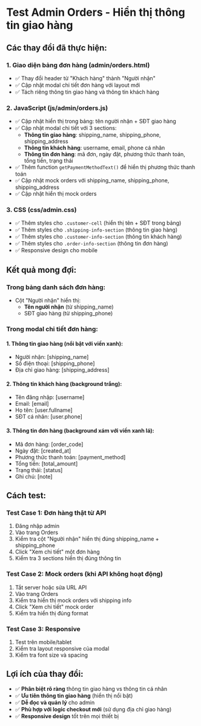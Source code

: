 # Test Admin Orders - Hiển thị thông tin giao hàng

## Các thay đổi đã thực hiện:

### 1. Giao diện bảng đơn hàng (admin/orders.html)
- ✅ Thay đổi header từ "Khách hàng" thành "Người nhận"
- ✅ Cập nhật modal chi tiết đơn hàng với layout mới
- ✅ Tách riêng thông tin giao hàng và thông tin khách hàng

### 2. JavaScript (js/admin/orders.js)
- ✅ Cập nhật hiển thị trong bảng: tên người nhận + SĐT giao hàng
- ✅ Cập nhật modal chi tiết với 3 sections:
  - **Thông tin giao hàng**: shipping_name, shipping_phone, shipping_address
  - **Thông tin khách hàng**: username, email, phone cá nhân
  - **Thông tin đơn hàng**: mã đơn, ngày đặt, phương thức thanh toán, tổng tiền, trạng thái
- ✅ Thêm function `getPaymentMethodText()` để hiển thị phương thức thanh toán
- ✅ Cập nhật mock orders với shipping_name, shipping_phone, shipping_address
- ✅ Cập nhật hiển thị mock orders

### 3. CSS (css/admin.css)
- ✅ Thêm styles cho `.customer-cell` (hiển thị tên + SĐT trong bảng)
- ✅ Thêm styles cho `.shipping-info-section` (thông tin giao hàng)
- ✅ Thêm styles cho `.customer-info-section` (thông tin khách hàng)
- ✅ Thêm styles cho `.order-info-section` (thông tin đơn hàng)
- ✅ Responsive design cho mobile

## Kết quả mong đợi:

### Trong bảng danh sách đơn hàng:
- Cột "Người nhận" hiển thị:
  - **Tên người nhận** (từ shipping_name)
  - SĐT giao hàng (từ shipping_phone)

### Trong modal chi tiết đơn hàng:

#### 1. Thông tin giao hàng (nổi bật với viền xanh):
- Người nhận: [shipping_name]
- Số điện thoại: [shipping_phone]  
- Địa chỉ giao hàng: [shipping_address]

#### 2. Thông tin khách hàng (background trắng):
- Tên đăng nhập: [username]
- Email: [email]
- Họ tên: [user.fullname]
- SĐT cá nhân: [user.phone]

#### 3. Thông tin đơn hàng (background xám với viền xanh lá):
- Mã đơn hàng: [order_code]
- Ngày đặt: [created_at]
- Phương thức thanh toán: [payment_method]
- Tổng tiền: [total_amount]
- Trạng thái: [status]
- Ghi chú: [note]

## Cách test:

### Test Case 1: Đơn hàng thật từ API
1. Đăng nhập admin
2. Vào trang Orders
3. Kiểm tra cột "Người nhận" hiển thị đúng shipping_name + shipping_phone
4. Click "Xem chi tiết" một đơn hàng
5. Kiểm tra 3 sections hiển thị đúng thông tin

### Test Case 2: Mock orders (khi API không hoạt động)
1. Tắt server hoặc sửa URL API
2. Vào trang Orders
3. Kiểm tra hiển thị mock orders với shipping info
4. Click "Xem chi tiết" mock order
5. Kiểm tra hiển thị đúng format

### Test Case 3: Responsive
1. Test trên mobile/tablet
2. Kiểm tra layout responsive của modal
3. Kiểm tra font size và spacing

## Lợi ích của thay đổi:
- ✅ **Phân biệt rõ ràng** thông tin giao hàng vs thông tin cá nhân
- ✅ **Ưu tiên thông tin giao hàng** (hiển thị nổi bật)
- ✅ **Dễ đọc và quản lý** cho admin
- ✅ **Phù hợp với logic checkout mới** (sử dụng địa chỉ giao hàng)
- ✅ **Responsive design** tốt trên mọi thiết bị
